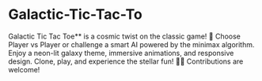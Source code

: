 # Galactic-Tic-Tac-To
Galactic Tic Tac Toe** is a cosmic twist on the classic game! 🌌 Choose Player vs Player or challenge a smart AI powered by the minimax algorithm. Enjoy a neon-lit galaxy theme, immersive animations, and responsive design. Clone, play, and experience the stellar fun! 🚀✨ Contributions are welcome!

